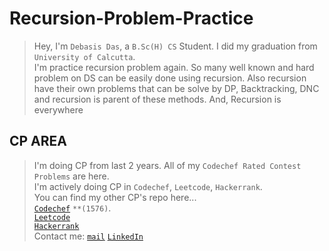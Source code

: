 # **Recursion-Problem-Practice**
>  
>Hey, I'm `Debasis Das`, a `B.Sc(H) CS` Student. I did my graduation from `University of Calcutta`.  
>I'm practice recursion problem again. So many well known and hard problem on DS can be easily done using recursion. 
>Also recursion have their own problems that can be solve by DP, Backtracking, DNC and recursion is parent of these methods. 
>And, Recursion is everywhere

## CP AREA
>I'm doing CP from last 2 years. All of my `Codechef Rated Contest Problems` are here.  
>I'm actively doing CP in `Codechef`, `Leetcode`, `Hackerrank`.  
>You can find my other CP's repo here...  
>[`Codechef`](https://www.codechef.com/users/deba_98) `**(1576)`.  
>[`Leetcode`]()  
>[`Hackerrank`]()  
>Contact me: [`mail`](to.debasisdas.cu@gmail.com) [`LinkedIn`](https://www.linkedin.com/in/debasis-das-0a05021a4/)
>  
